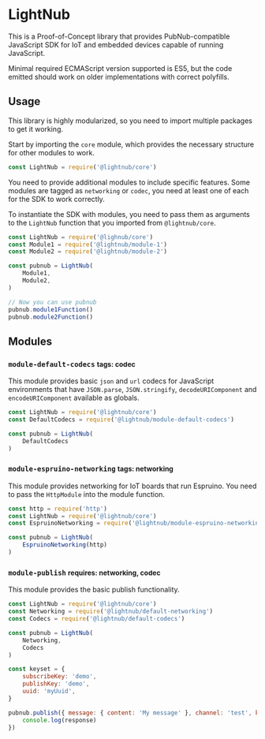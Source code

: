 # LightNub

This is a Proof-of-Concept library that provides PubNub-compatible JavaScript SDK
for IoT and embedded devices capable of running JavaScript.

Minimal required ECMAScript version supported is ES5, but the code emitted should
work on older implementations with correct polyfills.

## Usage

This library is highly modularized, so you need to import multiple packages to get
it working.

Start by importing the `core` module, which provides the necessary structure
for other modules to work.

```js
const LightNub = require('@lightnub/core')
```

You need to provide additional modules to include specific features.
Some modules are tagged as `networking` or `codec`, you need at least one of each
for the SDK to work correctly.

To instantiate the SDK with modules, you need to pass them as arguments to the `LightNub` function
that you imported from `@lightnub/core`.

```js
const LightNub = require('@lighnub/core')
const Module1 = require('@lightnub/module-1')
const Module2 = require('@lightnub/module-2')

const pubnub = LightNub(
    Module1,
    Module2,
)

// Now you can use pubnub
pubnub.module1Function()
pubnub.module2Function()
```

## Modules
### `module-default-codecs` <small>tags: codec</small>
This module provides basic `json` and `url` codecs for JavaScript environments
that have `JSON.parse`, `JSON.stringify`, `decodeURIComponent` and `encodeURIComponent`
available as globals.

```js
const LightNub = require('@lightnub/core')
const DefaultCodecs = require('@lightnub/module-default-codecs') 

const pubnub = LightNub(
    DefaultCodecs
)
```

### `module-espruino-networking` <small>tags: networking</small>
This module provides networking for IoT boards that run Espruino.
You need to pass the `HttpModule` into the module function.

```js
const http = require('http')
const LightNub = require('@lightnub/core')
const EspruinoNetworking = require('@lightnub/module-espruino-networking')

const pubnub = LightNub(
    EspruinoNetworking(http)
)
```

### `module-publish` <small>requires: networking, codec</small>
This module provides the basic publish functionality.

```js
const LightNub = require('@lightnub/core')
const Networking = require('@lightnub/default-networking')
const Codecs = require('@lightnub/default-codecs')

const pubnub = LightNub(
    Networking,
    Codecs
)

const keyset = {
    subscribeKey: 'demo',
    publishKey: 'demo',
    uuid: 'myUuid',
}

pubnub.publish({ message: { content: 'My message' }, channel: 'test', keyset: myKeyset }).then((response) => {
    console.log(response)
})
```